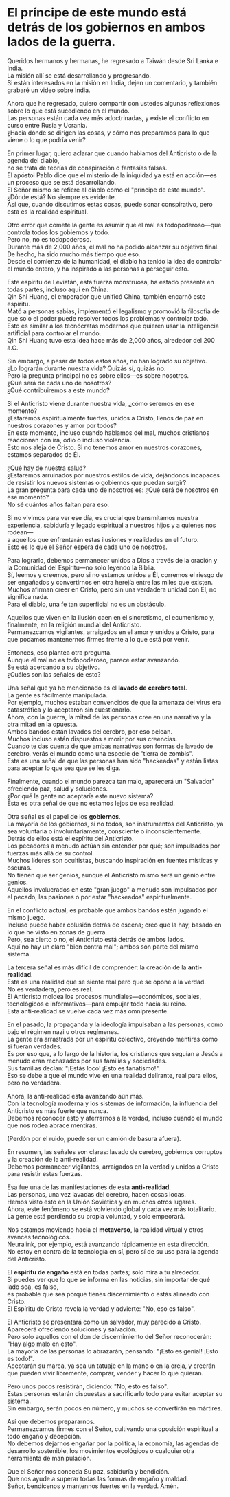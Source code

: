 # El príncipe de este mundo está detrás de los gobiernos en ambos lados de la guerra.  

Queridos hermanos y hermanas, he regresado a Taiwán desde Sri Lanka e India.  
La misión allí se está desarrollando y progresando.  
Si están interesados en la misión en India, dejen un comentario, y también grabaré un video sobre India.  

Ahora que he regresado, quiero compartir con ustedes algunas reflexiones sobre lo que está sucediendo en el mundo.  
Las personas están cada vez más adoctrinadas, y existe el conflicto en curso entre Rusia y Ucrania.  
¿Hacia dónde se dirigen las cosas, y cómo nos preparamos para lo que viene o lo que podría venir?  

En primer lugar, quiero aclarar que cuando hablamos del Anticristo o de la agenda del diablo,  
no se trata de teorías de conspiración o fantasías falsas.  
El apóstol Pablo dice que el misterio de la iniquidad ya está en acción—es un proceso que se está desarrollando.  
El Señor mismo se refiere al diablo como el "príncipe de este mundo".  
¿Dónde está? No siempre es evidente.  
Así que, cuando discutimos estas cosas, puede sonar conspirativo, pero esta es la realidad espiritual.  

Otro error que comete la gente es asumir que el mal es todopoderoso—que controla todos los gobiernos y todo.  
Pero no, no es todopoderoso.  
Durante más de 2,000 años, el mal no ha podido alcanzar su objetivo final.  
De hecho, ha sido mucho más tiempo que eso.  
Desde el comienzo de la humanidad, el diablo ha tenido la idea de controlar el mundo entero, y ha inspirado a las personas a perseguir esto.  

Este espíritu de Leviatán, esta fuerza monstruosa, ha estado presente en todas partes, incluso aquí en China.  
Qin Shi Huang, el emperador que unificó China, también encarnó este espíritu.  
Mató a personas sabias, implementó el legalismo y promovió la filosofía de que solo el poder puede resolver todos los problemas y controlar todo.  
Esto es similar a los tecnócratas modernos que quieren usar la inteligencia artificial para controlar el mundo.  
Qin Shi Huang tuvo esta idea hace más de 2,000 años, alrededor del 200 a.C.  

Sin embargo, a pesar de todos estos años, no han logrado su objetivo.  
¿Lo lograrán durante nuestra vida? Quizás sí, quizás no.  
Pero la pregunta principal no es sobre ellos—es sobre nosotros.  
¿Qué será de cada uno de nosotros?  
¿Qué contribuiremos a este mundo?  

Si el Anticristo viene durante nuestra vida, ¿cómo seremos en ese momento?  
¿Estaremos espiritualmente fuertes, unidos a Cristo, llenos de paz en nuestros corazones y amor por todos?  
En este momento, incluso cuando hablamos del mal, muchos cristianos reaccionan con ira, odio o incluso violencia.  
Esto nos aleja de Cristo. Si no tenemos amor en nuestros corazones, estamos separados de Él.  

¿Qué hay de nuestra salud?  
¿Estaremos arruinados por nuestros estilos de vida, dejándonos incapaces de resistir los nuevos sistemas o gobiernos que puedan surgir?  
La gran pregunta para cada uno de nosotros es: ¿Qué será de nosotros en ese momento?  
No sé cuántos años faltan para eso.  

Si no vivimos para ver ese día, es crucial que transmitamos nuestra experiencia, sabiduría y legado espiritual a nuestros hijos y a quienes nos rodean—  
a aquellos que enfrentarán estas ilusiones y realidades en el futuro.  
Esto es lo que el Señor espera de cada uno de nosotros.  

Para lograrlo, debemos permanecer unidos a Dios a través de la oración y la Comunidad del Espíritu—no solo leyendo la Biblia.  
Sí, leemos y creemos, pero si no estamos unidos a Él, corremos el riesgo de ser engañados y convertirnos en otra herejía entre las miles que existen.  
Muchos afirman creer en Cristo, pero sin una verdadera unidad con Él, no significa nada.  
Para el diablo, una fe tan superficial no es un obstáculo.  

Aquellos que viven en la ilusión caen en el sincretismo, el ecumenismo y, finalmente, en la religión mundial del Anticristo.  
Permanezcamos vigilantes, arraigados en el amor y unidos a Cristo, para que podamos mantenernos firmes frente a lo que está por venir.

Entonces, eso plantea otra pregunta.  
Aunque el mal no es todopoderoso, parece estar avanzando.  
Se está acercando a su objetivo.  
¿Cuáles son las señales de esto?  

Una señal que ya he mencionado es el **lavado de cerebro total**.  
La gente es fácilmente manipulada.  
Por ejemplo, muchos estaban convencidos de que la amenaza del virus era catastrófica y lo aceptaron sin cuestionarlo.  
Ahora, con la guerra, la mitad de las personas cree en una narrativa y la otra mitad en la opuesta.  
Ambos bandos están lavados del cerebro, por eso pelean.  
Muchos incluso están dispuestos a morir por sus creencias.  
Cuando te das cuenta de que ambas narrativas son formas de lavado de cerebro, verás el mundo como una especie de "tierra de zombis".  
Esta es una señal de que las personas han sido "hackeadas" y están listas para aceptar lo que sea que se les diga.  

Finalmente, cuando el mundo parezca tan malo, aparecerá un "Salvador" ofreciendo paz, salud y soluciones.  
¿Por qué la gente no aceptaría este nuevo sistema?  
Esta es otra señal de que no estamos lejos de esa realidad.  

Otra señal es el papel de los **gobiernos**.  
La mayoría de los gobiernos, si no todos, son instrumentos del Anticristo, ya sea voluntaria o involuntariamente, consciente o inconscientemente.  
Detrás de ellos está el espíritu del Anticristo.  
Los pecadores a menudo actúan sin entender por qué; son impulsados por fuerzas más allá de su control.  
Muchos líderes son ocultistas, buscando inspiración en fuentes místicas y oscuras.  
No tienen que ser genios, aunque el Anticristo mismo será un genio entre genios.  
Aquellos involucrados en este "gran juego" a menudo son impulsados por el pecado, las pasiones o por estar "hackeados" espiritualmente.  

En el conflicto actual, es probable que ambos bandos estén jugando el mismo juego.  
Incluso puede haber colusión detrás de escena; creo que la hay, basado en lo que he visto en zonas de guerra.  
Pero, sea cierto o no, el Anticristo está detrás de ambos lados.  
Aquí no hay un claro "bien contra mal"; ambos son parte del mismo sistema.  

La tercera señal es más difícil de comprender: la creación de la **anti-realidad**.  
Esta es una realidad que se siente real pero que se opone a la verdad.  
No es verdadera, pero es real.  
El Anticristo moldea los procesos mundiales—económicos, sociales, tecnológicos e informativos—para empujar todo hacia su reino.  
Esta anti-realidad se vuelve cada vez más omnipresente.  

En el pasado, la propaganda y la ideología impulsaban a las personas, como bajo el régimen nazi u otros regímenes.  
La gente era arrastrada por un espíritu colectivo, creyendo mentiras como si fueran verdades.  
Es por eso que, a lo largo de la historia, los cristianos que seguían a Jesús a menudo eran rechazados por sus familias y sociedades.  
Sus familias decían: "¡Estás loco! ¡Esto es fanatismo!".  
Eso se debe a que el mundo vive en una realidad delirante, real para ellos, pero no verdadera.  

Ahora, la anti-realidad está avanzando aún más.  
Con la tecnología moderna y los sistemas de información, la influencia del Anticristo es más fuerte que nunca.  
Debemos reconocer esto y aferrarnos a la verdad, incluso cuando el mundo que nos rodea abrace mentiras.  

(Perdón por el ruido, puede ser un camión de basura afuera).  

En resumen, las señales son claras: lavado de cerebro, gobiernos corruptos y la creación de la anti-realidad.  
Debemos permanecer vigilantes, arraigados en la verdad y unidos a Cristo para resistir estas fuerzas.  

Esa fue una de las manifestaciones de esta **anti-realidad**.  
Las personas, una vez lavadas del cerebro, hacen cosas locas.  
Hemos visto esto en la Unión Soviética y en muchos otros lugares.  
Ahora, este fenómeno se está volviendo global y cada vez más totalitario.  
La gente está perdiendo su propia voluntad, y solo empeorará.  

Nos estamos moviendo hacia el **metaverso**, la realidad virtual y otros avances tecnológicos.  
Neuralink, por ejemplo, está avanzando rápidamente en esta dirección.  
No estoy en contra de la tecnología en sí, pero sí de su uso para la agenda del Anticristo.  

El **espíritu de engaño** está en todas partes; solo mira a tu alrededor.  
Si puedes ver que lo que se informa en las noticias, sin importar de qué lado sea, es falso,  
es probable que sea porque tienes discernimiento o estás alineado con Cristo.  
El Espíritu de Cristo revela la verdad y advierte: "No, eso es falso".  

El Anticristo se presentará como un salvador, muy parecido a Cristo.  
Aparecerá ofreciendo soluciones y salvación.  
Pero solo aquellos con el don de discernimiento del Señor reconocerán: "Hay algo malo en esto".  
La mayoría de las personas lo abrazarán, pensando: "¡Esto es genial! ¡Esto es todo!".  
Aceptarán su marca, ya sea un tatuaje en la mano o en la oreja, y creerán que pueden vivir libremente, comprar, vender y hacer lo que quieran.  

Pero unos pocos resistirán, diciendo: "No, esto es falso".  
Estas personas estarán dispuestas a sacrificarlo todo para evitar aceptar su sistema.  
Sin embargo, serán pocos en número, y muchos se convertirán en mártires.  

Así que debemos prepararnos.  
Permanezcamos firmes con el Señor, cultivando una oposición espiritual a todo engaño y decepción.  
No debemos dejarnos engañar por la política, la economía, las agendas de desarrollo sostenible, los movimientos ecológicos o cualquier otra herramienta de manipulación.  

Que el Señor nos conceda Su paz, sabiduría y bendición.  
Que nos ayude a superar todas las formas de engaño y maldad.  
Señor, bendícenos y mantennos fuertes en la verdad. Amén.

